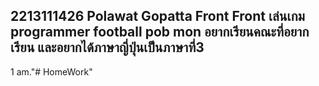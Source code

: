 2213111426
Polawat Gopatta
Front
Front
เล่นเกม 
programmer
football 
pob
mon
อยากเรียนคณะที่อยากเรียน และอยากได้ภาษาญี่ปุ่นเป็นภาษาที่3
-
1 am."# HomeWork" 

